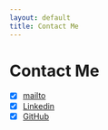 ```yaml
---
layout: default
title: Contact Me
---
```


# Contact Me

* [x] [mailto](prathrules@gmail.com)
* [x] [Linkedin](https://www.linkedin.com/in/prathamesh-mandke-866866168/)
* [x] [GitHub](https://github.com/pkmandke)
